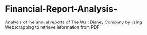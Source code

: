 # Financial-Report-Analysis-
Analysis of the annual reports of The Walt Disney Company by using Webscrapping to retrieve information from PDF
